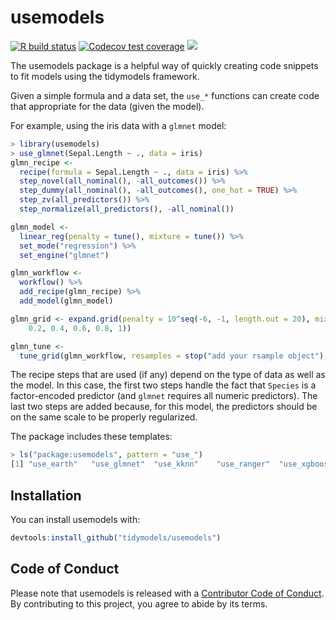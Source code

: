 
<!-- README.md is generated from README.Rmd. Please edit that file -->

# usemodels

[![R build
status](https://github.com/tidymodels/usemodels/workflows/R-CMD-check/badge.svg)](https://github.com/tidymodels/usemodels/actions)
[![Codecov test
coverage](https://codecov.io/gh/tidymodels/usemodel/branch/master/graph/badge.svg)](https://codecov.io/gh/tidymodels/usemodel?branch=master)
![](https://img.shields.io/badge/lifecycle-maturing-blue.svg)

The usemodels package is a helpful way of quickly creating code snippets
to fit models using the tidymodels framework.

Given a simple formula and a data set, the `use_*` functions can create
code that appropriate for the data (given the model).

For example, using the iris data with a `glmnet` model:

``` r
> library(usemodels)
> use_glmnet(Sepal.Length ~ ., data = iris)
glmn_recipe <- 
  recipe(formula = Sepal.Length ~ ., data = iris) %>% 
  step_novel(all_nominal(), -all_outcomes()) %>% 
  step_dummy(all_nominal(), -all_outcomes(), one_hot = TRUE) %>% 
  step_zv(all_predictors()) %>% 
  step_normalize(all_predictors(), -all_nominal()) 

glmn_model <- 
  linear_reg(penalty = tune(), mixture = tune()) %>% 
  set_mode("regression") %>% 
  set_engine("glmnet") 

glmn_workflow <- 
  workflow() %>% 
  add_recipe(glmn_recipe) %>% 
  add_model(glmn_model) 

glmn_grid <- expand.grid(penalty = 10^seq(-6, -1, length.out = 20), mixture = c(0.05, 
    0.2, 0.4, 0.6, 0.8, 1)) 

glmn_tune <- 
  tune_grid(glmn_workflow, resamples = stop("add your rsample object"), grid = glmn_grid) 
```

The recipe steps that are used (if any) depend on the type of data as
well as the model. In this case, the first two steps handle the fact
that `Species` is a factor-encoded predictor (and `glmnet` requires all
numeric predictors). The last two steps are added because, for this
model, the predictors should be on the same scale to be properly
regularized.

The package includes these templates:

``` r
> ls("package:usemodels", pattern = "use_")
[1] "use_earth"   "use_glmnet"  "use_kknn"    "use_ranger"  "use_xgboost"
```

## Installation

You can install usemodels with:

``` r
devtools:install_github("tidymodels/usemodels")
```

## Code of Conduct

Please note that usemodels is released with a [Contributor Code of
Conduct](https://contributor-covenant.org/version/2/0/CODE_OF_CONDUCT.html).
By contributing to this project, you agree to abide by its terms.
